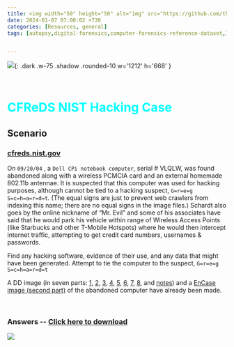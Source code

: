 ```yaml
---
title: <img width="50" height="50" alt="img" src="https://github.com/thelocalh0st/thelocalh0st.github.io/assets/95465072/de6eece3-9ff2-4439-9c01-c6433e45bc04"> CFReD | Nist | Hacking Case 
date: 2024-01-07 07:00:02 +730
categories: [Resources, general]
tags: [autopsy,digital-forensics,computer-forensics-reference-dataset,100-days-of-cybersecurity] # TAG names should always be lowercase


---
```



<!-- <h1 style="color: cyan; text-align: center">100 Day's Of Cybersecurity - Day 7</h1> -->

![](https://github.com/thelocalh0st/thelocalh0st.github.io/assets/95465072/8a86a878-c6ee-4874-baf1-e15a29a33942){: .dark .w-75 .shadow .rounded-10 w='1212' h='668' }



<br>
<div class="eleven">
  <h1 style="color:cyan;">CFReDS NIST Hacking Case </h1>
</div>

## Scenario <br>

### [cfreds.nist.gov](https://cfreds.nist.gov/)
On `09/20/04` , a `Dell CPi notebook computer`, serial # VLQLW, was found abandoned along with a wireless PCMCIA card and an external homemade 802.11b antennae. It is suspected that this computer was used for hacking purposes, although cannot be tied to a hacking suspect, `G=r=e=g S=c=h=a=r=d=t`. (The equal signs are just to prevent web crawlers from indexing this name; there are no equal signs in the image files.)  Schardt also goes by the online nickname of “Mr. Evil” and some of his associates have said that he would park his vehicle within range of Wireless Access Points (like Starbucks and other T-Mobile Hotspots) where he would then intercept internet traffic, attempting to get credit card numbers, usernames & passwords.

 Find any hacking software, evidence of their use, and any data that might have been generated. Attempt to tie the computer to the suspect,   `G=r=e=g S=c=h=a=r=d=t`

 A DD image (in seven parts: [1](https://cfreds-archive.nist.gov/images/hacking-dd/SCHARDT.001), [2](https://cfreds-archive.nist.gov/images/hacking-dd/SCHARDT.002), [3](https://cfreds-archive.nist.gov/images/hacking-dd/SCHARDT.003), [4](https://cfreds-archive.nist.gov/images/hacking-dd/SCHARDT.004), [5](https://cfreds-archive.nist.gov/images/hacking-dd/SCHARDT.005), [6](https://cfreds-archive.nist.gov/images/hacking-dd/SCHARDT.006), [7](https://cfreds-archive.nist.gov/images/hacking-dd/SCHARDT.007), [8](https://cfreds-archive.nist.gov/images/hacking-dd/SCHARDT.008), and [notes](https://cfreds-archive.nist.gov/images/hacking-dd/SCHARDT.LOG)) and a [EnCase image (second part)](https://cfreds-archive.nist.gov/images/4Dell%20Latitude%20CPi.E01) of the abandoned computer have already been made.

<br>


### Answers -- [Click here to download ](https://cfreds-archive.nist.gov/images/TestAnswers.pdf)



![](https://media.giphy.com/media/DAtJCG1t3im1G/giphy.gif)
